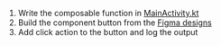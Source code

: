 1. Write the composable function in [MainActivity.kt](course://lesson1/task2/library/src/main/java/in/obvious/course/compose/library/MainActivity.kt)
2. Build the component button from the [Figma designs](https://www.figma.com/file/HQTXSLsB6cip2kT4hBCFCd/ComposePlayground?node-id=5%3A3&t=tjhqgxFhYL5XeO4f-0)
3. Add click action to the button and log the output
